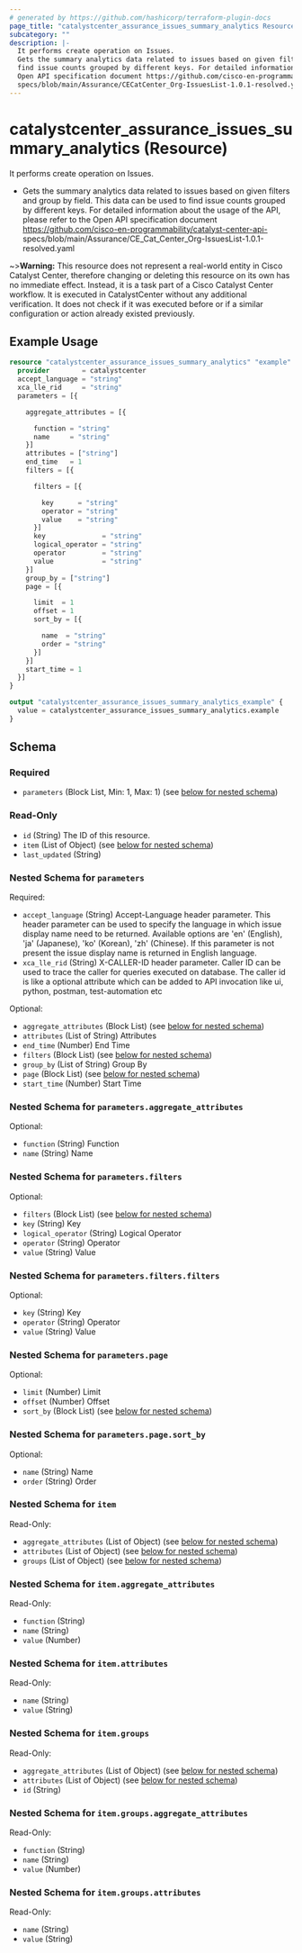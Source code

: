 ```yaml
---
# generated by https://github.com/hashicorp/terraform-plugin-docs
page_title: "catalystcenter_assurance_issues_summary_analytics Resource - terraform-provider-catalystcenter"
subcategory: ""
description: |-
  It performs create operation on Issues.
  Gets the summary analytics data related to issues based on given filters and group by field. This data can be used to
  find issue counts grouped by different keys. For detailed information about the usage of the API, please refer to the
  Open API specification document https://github.com/cisco-en-programmability/catalyst-center-api-
  specs/blob/main/Assurance/CECatCenter_Org-IssuesList-1.0.1-resolved.yaml
---
```


# catalystcenter_assurance_issues_summary_analytics (Resource)

It performs create operation on Issues.

- Gets the summary analytics data related to issues based on given filters and group by field. This data can be used to
find issue counts grouped by different keys. For detailed information about the usage of the API, please refer to the
Open API specification document https://github.com/cisco-en-programmability/catalyst-center-api-
specs/blob/main/Assurance/CE_Cat_Center_Org-IssuesList-1.0.1-resolved.yaml


~>**Warning:**
This resource does not represent a real-world entity in Cisco Catalyst Center, therefore changing or deleting this resource on its own has no immediate effect.
Instead, it is a task part of a Cisco Catalyst Center workflow. It is executed in CatalystCenter without any additional verification. It does not check if it was executed before or if a similar configuration or action already existed previously.

## Example Usage

```terraform
resource "catalystcenter_assurance_issues_summary_analytics" "example" {
  provider        = catalystcenter
  accept_language = "string"
  xca_lle_rid     = "string"
  parameters = [{

    aggregate_attributes = [{

      function = "string"
      name     = "string"
    }]
    attributes = ["string"]
    end_time   = 1
    filters = [{

      filters = [{

        key      = "string"
        operator = "string"
        value    = "string"
      }]
      key              = "string"
      logical_operator = "string"
      operator         = "string"
      value            = "string"
    }]
    group_by = ["string"]
    page = [{

      limit  = 1
      offset = 1
      sort_by = [{

        name  = "string"
        order = "string"
      }]
    }]
    start_time = 1
  }]
}

output "catalystcenter_assurance_issues_summary_analytics_example" {
  value = catalystcenter_assurance_issues_summary_analytics.example
}
```

<!-- schema generated by tfplugindocs -->
## Schema

### Required

- `parameters` (Block List, Min: 1, Max: 1) (see [below for nested schema](#nestedblock--parameters))

### Read-Only

- `id` (String) The ID of this resource.
- `item` (List of Object) (see [below for nested schema](#nestedatt--item))
- `last_updated` (String)

<a id="nestedblock--parameters"></a>
### Nested Schema for `parameters`

Required:

- `accept_language` (String) Accept-Language header parameter. This header parameter can be used to specify the language in which issue display name need to be returned. Available options are 'en' (English), 'ja' (Japanese), 'ko' (Korean), 'zh' (Chinese). If this parameter is not present the issue display name is returned in English language.
- `xca_lle_rid` (String) X-CALLER-ID header parameter. Caller ID can be used to trace the caller for queries executed on database. The caller id is like a optional attribute which can be added to API invocation like ui, python, postman, test-automation etc

Optional:

- `aggregate_attributes` (Block List) (see [below for nested schema](#nestedblock--parameters--aggregate_attributes))
- `attributes` (List of String) Attributes
- `end_time` (Number) End Time
- `filters` (Block List) (see [below for nested schema](#nestedblock--parameters--filters))
- `group_by` (List of String) Group By
- `page` (Block List) (see [below for nested schema](#nestedblock--parameters--page))
- `start_time` (Number) Start Time

<a id="nestedblock--parameters--aggregate_attributes"></a>
### Nested Schema for `parameters.aggregate_attributes`

Optional:

- `function` (String) Function
- `name` (String) Name


<a id="nestedblock--parameters--filters"></a>
### Nested Schema for `parameters.filters`

Optional:

- `filters` (Block List) (see [below for nested schema](#nestedblock--parameters--filters--filters))
- `key` (String) Key
- `logical_operator` (String) Logical Operator
- `operator` (String) Operator
- `value` (String) Value

<a id="nestedblock--parameters--filters--filters"></a>
### Nested Schema for `parameters.filters.filters`

Optional:

- `key` (String) Key
- `operator` (String) Operator
- `value` (String) Value



<a id="nestedblock--parameters--page"></a>
### Nested Schema for `parameters.page`

Optional:

- `limit` (Number) Limit
- `offset` (Number) Offset
- `sort_by` (Block List) (see [below for nested schema](#nestedblock--parameters--page--sort_by))

<a id="nestedblock--parameters--page--sort_by"></a>
### Nested Schema for `parameters.page.sort_by`

Optional:

- `name` (String) Name
- `order` (String) Order




<a id="nestedatt--item"></a>
### Nested Schema for `item`

Read-Only:

- `aggregate_attributes` (List of Object) (see [below for nested schema](#nestedobjatt--item--aggregate_attributes))
- `attributes` (List of Object) (see [below for nested schema](#nestedobjatt--item--attributes))
- `groups` (List of Object) (see [below for nested schema](#nestedobjatt--item--groups))

<a id="nestedobjatt--item--aggregate_attributes"></a>
### Nested Schema for `item.aggregate_attributes`

Read-Only:

- `function` (String)
- `name` (String)
- `value` (Number)


<a id="nestedobjatt--item--attributes"></a>
### Nested Schema for `item.attributes`

Read-Only:

- `name` (String)
- `value` (String)


<a id="nestedobjatt--item--groups"></a>
### Nested Schema for `item.groups`

Read-Only:

- `aggregate_attributes` (List of Object) (see [below for nested schema](#nestedobjatt--item--groups--aggregate_attributes))
- `attributes` (List of Object) (see [below for nested schema](#nestedobjatt--item--groups--attributes))
- `id` (String)

<a id="nestedobjatt--item--groups--aggregate_attributes"></a>
### Nested Schema for `item.groups.aggregate_attributes`

Read-Only:

- `function` (String)
- `name` (String)
- `value` (Number)


<a id="nestedobjatt--item--groups--attributes"></a>
### Nested Schema for `item.groups.attributes`

Read-Only:

- `name` (String)
- `value` (String)
